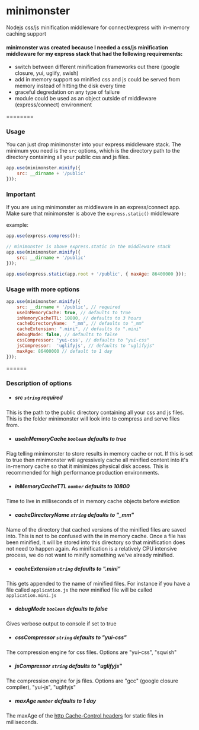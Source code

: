 minimonster
===========

Nodejs css/js minification middleware for connect/express with in-memory caching support


#### minimonster was created because I needed a css/js minification middleware for my express stack that had the following requirements:

- switch between different minification frameworks out there (google closure, yui, uglify, swish)
- add in memory support so minified css and js could be served from memory instead of hitting the disk every time
- graceful degredation on any type of failure
- module could be used as an object outside of middleware (express/connect) environment


========

### Usage

You can just drop minimonster into your express middleware stack. The minimum you need is the ```src``` options, which is the directory path to the directory containing all your public css and js files.

```javascript
app.use(minimonster.minify({ 
    src: __dirname + '/public'
}));
```
### Important

If you are using minimonster as middleware in an express/connect app. Make sure that minimonster is above the ```express.static()``` middleware 

example:

```javascript
app.use(express.compress());

// minimonster is above express.static in the middleware stack
app.use(minimonster.minify({ 
    src: __dirname + '/public'
}));

app.use(express.static(app.root + '/public', { maxAge: 86400000 }));

```

### Usage with more options

```javascript
app.use(minimonster.minify({ 
    src: __dirname + '/public', // required
    useInMemoryCache: true, // defaults to true
    inMemoryCacheTTL: 10800, // defaults to 3 hours
    cacheDirectoryName:  "_mm", // defaults to "_mm"
    cacheExtension: ".mini", // defaults to ".mini"
    debugMode: false, // defaults to false
    cssCompressor: 'yui-css', // defaults to "yui-css"
    jsCompressor:  'uglifyjs', // defaults to "uglifyjs"
    maxAge: 86400000 // default to 1 day
}));
```

======

### Description of options

- ##### src ```string``` required
This is the path to the public directory containing all your css and js files. This is the folder minimonster will look into to compress and serve files from.

- ##### useInMemoryCache ```boolean``` defaults to true
Flag telling minimonster to store results in memory cache or not. If this is set to true then minimonster will agressively cache all minified content into it's in-memory cache so that it minimizes physical disk access. This is recommended for high performance production environments.

- ##### inMemoryCacheTTL ```number``` defaults to 10800
Time to live in milliseconds of in memory cache objects before eviction

- ##### cacheDirectoryName ```string``` defaults to "_mm"
Name of the directory that cached versions of the minified files are saved into. This is not to be confused with the in memory cache. Once a file has been minified, it will be stored into this directory so that minification does not need to happen again. As minification is a relatively CPU intensive process, we do not want to minify something we've already minified.

- ##### cacheExtension ```string``` defaults to ".mini"
This gets appended to the name of minified files. For instance if you have a file called ```application.js``` the new minified file will be called ```application.mini.js```

- ##### debugMode ```boolean``` defaults to false
Gives verbose output to console if set to true

- ##### cssCompressor ```string``` defaults to "yui-css"
The compression engine for css files. Options are "yui-css", "sqwish"

- ##### jsCompressor ```string``` defaults to "uglifyjs"
The compression engine for js files. Options are "gcc" (google closure compiler), "yui-js", "uglifyjs"

- ##### maxAge ```number``` defaults to 1 day
The maxAge of the [http Cache-Control headers](http://www.w3.org/Protocols/rfc2616/rfc2616-sec14.html) for static files in milliseconds. 
